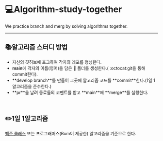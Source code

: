 # 💻Algorithm-study-together
<p>We practice branch and merg by solving algorithms together.</p>

---


## 📚알고리즘 스터디 방법

<ul>
   <li>자신의 깃허브에 포크하여 각자의 레포를 형성한다.</li>
   <li><strong>main</strong>에 각자의 이름(영어)을 담은 💾 폴더를 생성한다.( :octocat:git을 통해 commit한다).</li>
   <li>**develop branch**를 만들어 그곳에 알고리즘 코드를 **commit**한다.(1일 1알고리즘을 준수한다.)</li>
   <li>**pr**을 날려 동료들의 코멘트를 받고 **main**에 **merge**를 실행한다.</li>   
</ul>

<br>

  
##  ✏️1일 1알고리즘

<p><a href="https://solved.ac/class">백준 클래스</a> 또는 프로그래머스(Bum이 제공한) 알고리즘을 기준으로 한다.</p> 

